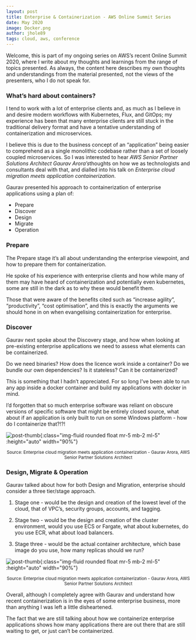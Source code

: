 ```yaml
---
layout: post
title: Enterprise & Containerization - AWS Online Summit Series
date: May 2020
image: Docker.png
author: jhole89
tags: cloud, aws, conference
---
```


Welcome, this is part of my ongoing series on AWS’s recent Online Summit 2020,
where I write about my thoughts and learnings from the range of topics presented.
As always, the content here describes my own thoughts and understandings from the material presented,
not the views of the presenters, who I do not speak for.

### What’s hard about containers?

I tend to work with a lot of enterprise clients and, as much as I believe in and desire modern workflows with Kubernetes, Flux, and GitOps; my experience has been that many enterprise clients are still stuck in the traditional delivery format and have a tentative understanding of containerization and microservices.

I believe this is due to the business concept of an “application” being easier to comprehend as a single monolithic codebase rather than a set of loosely coupled microservices. So I was interested to hear *AWS Senior Partner Solutions Architect Gaurav Arora’s*thoughts on how we as technologists and consultants deal with that, and dialled into his talk on _Enterprise cloud migration meets application containerization_.

Gaurav presented his approach to containerization of enterprise applications using a plan of:

- Prepare
- Discover
- Design
- Migrate
- Operation

### Prepare

The Prepare stage it’s all about understanding the enterprise viewpoint, and how to prepare them for containerization.

He spoke of his experience with enterprise clients and how while many of them may have heard of containerization and potentially even kubernetes, some are still in the dark as to why these would benefit them.

Those that were aware of the benefits cited such as “increase agility”, “productivity”, “cost optimisation”, and this is exactly the arguments we should hone in on when evangelising containerization for enterprise.

### Discover

Gaurav next spoke about the Discovery stage, and how when looking at pre-existing enterprise applications we need to assess what elements can be containerized.

Do we need binaries? How does the licence work inside a container? Do we bundle our own dependencies? Is it stateless? Can it be containerized?

This is something that I hadn’t appreciated. For so long I’ve been able to run any app inside a docker container and build my applications with docker in mind.

I’d forgotten that so much enterprise software was reliant on obscure versions of specific software that might be entirely closed source, what about if an application is only built to run on some Windows platform - how do I containerize that?!?!

![post-thumb]({{site.baseurl}}/assets/images/blog/Docker.png){:class="img-fluid rounded float mr-5 mb-2 ml-5" :height="auto" width="90%"}

<center><sup>Source: Enterprise cloud migration meets application containerization - Gaurav Arora, AWS Senior Partner Solutions Architect</sup></center>

### Design, Migrate & Operation

Gaurav talked about how for both Design and Migration, enterprise should consider a three tier/stage approach.

1. Stage one - would be the design and creation of the lowest level of the cloud, that of VPC’s, security groups, accounts, and tagging.

2. Stage two - would be the design and creation of the cluster environment, would you use ECS or Fargate, what about kubernetes, do you use ECR, what about load balancers.

3. Stage three - would be the actual container architecture, which base image do you use, how many replicas should we run?

![post-thumb]({{site.baseurl}}/assets/images/blog/Containers.png){:class="img-fluid rounded float mr-5 mb-2 ml-5" :height="auto" width="90%"}

<center><sup>Source: Enterprise cloud migration meets application containerization - Gaurav Arora, AWS Senior Partner Solutions Architect</sup></center>

Overall, although I completely agree with Gaurav and understand how recent containerization is in the eyes of some enterprise business, more than anything I was left a little disheartened.

The fact that we are still talking about how we containerize enterprise applications shows how many applications there are out there that are still waiting to get, or just can’t be containerized.
